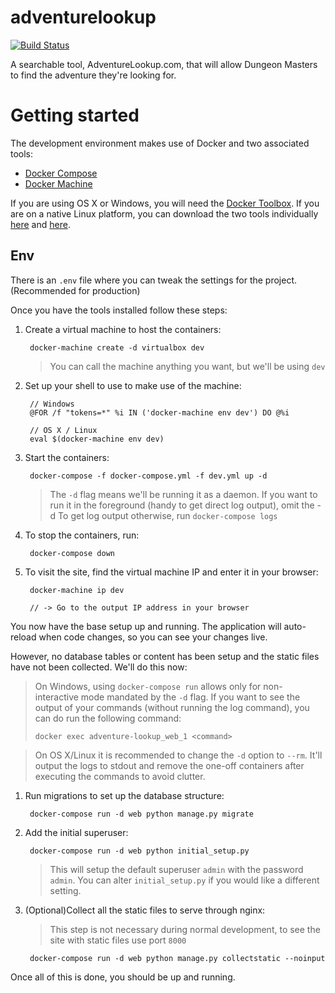 # adventurelookup

[![Build Status](https://travis-ci.org/AdventureLookup/adventurelookup-backend.svg?branch=master)](https://travis-ci.org/AdventureLookup/adventurelookup-backend)

A searchable tool, AdventureLookup.com, that will allow Dungeon Masters to find the adventure they're looking for.


# Getting started

The development environment makes use of Docker and two associated tools:

- [Docker Compose](https://docs.docker.com/compose/)
- [Docker Machine](https://docs.docker.com/machine/)

If you are using OS X or Windows, you will need the
[Docker Toolbox](https://www.docker.com/products/docker-toolbox). If you are
on a native Linux platform, you can download the two tools individually
[here](https://docs.docker.com/compose/install/) and
[here](https://docs.docker.com/machine/install-machine/).

## Env
There is an `.env` file where you can tweak the settings for the project. (Recommended for production)

Once you have the tools installed follow these steps:

1. Create a virtual machine to host the containers:

        docker-machine create -d virtualbox dev

   > You can call the machine anything you want, but we'll be using `dev`

2. Set up your shell to use to make use of the machine:

        // Windows
        @FOR /f "tokens=*" %i IN ('docker-machine env dev') DO @%i

        // OS X / Linux
        eval $(docker-machine env dev)

3. Start the containers:

        docker-compose -f docker-compose.yml -f dev.yml up -d

   > The `-d` flag means we'll be running it as a daemon. If you want to
   > run it in the foreground (handy to get direct log output), omit the -d
   > To get log output otherwise, run `docker-compose logs`

4. To stop the containers, run:

        docker-compose down

5. To visit the site, find the virtual machine IP and enter it in your browser:

        docker-machine ip dev

        // -> Go to the output IP address in your browser

You now have the base setup up and running. The application will auto-reload
when code changes, so you can see your changes live.

However, no database tables or content has been setup and the static files have
not been collected. We'll do this now:

> On Windows, using `docker-compose run` allows only for non-interactive mode
> mandated by the `-d` flag. If you want to see the output of your commands
> (without running the log command), you can do run the following command:
>
> `docker exec adventure-lookup_web_1 <command>`

> On OS X/Linux it is recommended to change the `-d` option to `--rm`.
> It'll output the logs to stdout and remove the one-off containers after executing the commands to avoid clutter.

1. Run migrations to set up the database structure:

        docker-compose run -d web python manage.py migrate

2. Add the initial superuser:

        docker-compose run -d web python initial_setup.py

   > This will setup the default superuser `admin` with the password `admin`.
   > You can alter `initial_setup.py` if you would like a different setting.

3. (Optional)Collect all the static files to serve through nginx:
   > This step is not necessary during normal development, to see the site with static files use port `8000`

        docker-compose run -d web python manage.py collectstatic --noinput

Once all of this is done, you should be up and running.
